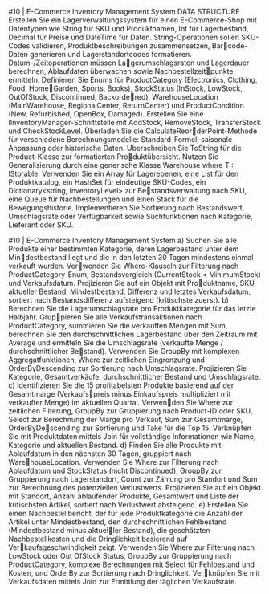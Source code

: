 #10 | E-Commerce Inventory Management System DATA STRUCTURE
Erstellen Sie ein Lagerverwaltungssystem für einen E-Commerce-Shop mit Datentypen wie String
für SKU und Produktnamen, Int für Lagerbestand, Decimal für Preise und DateTime für Daten.
String-Operationen sollen SKU-Codes validieren, Produktbeschreibungen zusammensetzen, Barcode-Daten generieren und Lagerstandortcodes formatieren. Datum-/Zeitoperationen müssen Lagerumschlagsraten und Lagerdauer berechnen, Ablaufdaten überwachen sowie Nachbestellzeitpunkte ermitteln. Definieren Sie Enums für ProductCategory (Electronics, Clothing, Food, HomeGarden, Sports, Books), StockStatus (InStock, LowStock, OutOfStock, Discontinued, Backordered), WarehouseLocation (MainWarehouse, RegionalCenter, ReturnCenter) und ProductCondition
(New, Refurbished, OpenBox, Damaged). Erstellen Sie eine IInventoryManager-Schnittstelle mit
AddStock, RemoveStock, TransferStock und CheckStockLevel. Überladen Sie die CalculateReorderPoint-Methode für verschiedene Berechnungsmodelle: Standard-Formel, saisonale Anpassung
oder historische Daten. Überschreiben Sie ToString für die Product-Klasse zur formatierten Produktübersicht. Nutzen Sie Generalisierung durch eine generische Klasse Warehouse<T> where T :
IStorable. Verwenden Sie ein Array für Lagerebenen, eine List<Product> für den Produktkatalog,
ein HashSet<string> für eindeutige SKU-Codes, ein Dictionary<string, InventoryLevel> zur Bestandsverwaltung nach SKU, eine Queue<RestockOrder> für Nachbestellungen und einen Stack
<StockMovement> für die Bewegungshistorie. Implementieren Sie Sortierung nach Bestandswert,
Umschlagsrate oder Verfügbarkeit sowie Suchfunktionen nach Kategorie, Lieferant oder SKU.







#10 | E-Commerce Inventory Management System
a) Suchen Sie alle Produkte einer bestimmten Kategorie, deren Lagerbestand unter dem Mindestbestand liegt und die in den letzten 30 Tagen mindestens einmal verkauft wurden. Verwenden Sie Where-Klauseln zur Filterung nach ProductCategory-Enum, Bestandsvergleich
(CurrentStock < MinimumStock) und Verkaufsdatum. Projizieren Sie auf ein Objekt mit Produktname, SKU, aktueller Bestand, Mindestbestand, Differenz und letztes Verkaufsdatum,
sortiert nach Bestandsdifferenz aufsteigend (kritischste zuerst).
b) Berechnen Sie die Lagerumschlagsrate pro Produktkategorie für das letzte Halbjahr. Gruppieren Sie alle Verkaufstransaktionen nach ProductCategory, summieren Sie die verkauften
Mengen mit Sum, berechnen Sie den durchschnittlichen Lagerbestand über den Zeitraum
mit Average und ermitteln Sie die Umschlagsrate (verkaufte Menge / durchschnittlicher Bestand). Verwenden Sie GroupBy mit komplexen Aggregatfunktionen, Where zur zeitlichen
Eingrenzung und OrderByDescending zur Sortierung nach Umschlagsrate. Projizieren Sie
Kategorie, Gesamtverkäufe, durchschnittlicher Bestand und Umschlagsrate.
c) Identifizieren Sie die 15 profitabelsten Produkte basierend auf der Gesamtmarge (Verkaufspreis minus Einkaufspreis multipliziert mit verkaufter Menge) im aktuellen Quartal. Verwenden Sie Where zur zeitlichen Filterung, GroupBy zur Gruppierung nach Product-ID oder
SKU, Select zur Berechnung der Marge pro Verkauf, Sum zur Gesamtmarge, OrderByDescending zur Sortierung und Take für die Top 15. Verknüpfen Sie mit Produktdaten mittels
Join für vollständige Informationen wie Name, Kategorie und aktuellen Bestand.
d) Finden Sie alle Produkte mit Ablaufdatum in den nächsten 30 Tagen, gruppiert nach WarehouseLocation. Verwenden Sie Where zur Filterung nach Ablaufdatum und StockStatus
(nicht Discontinued), GroupBy zur Gruppierung nach Lagerstandort, Count zur Zählung pro
Standort und Sum zur Berechnung des potenziellen Verlustwerts. Projizieren Sie auf ein
Objekt mit Standort, Anzahl ablaufender Produkte, Gesamtwert und Liste der kritischsten
Artikel, sortiert nach Verlustwert absteigend.
e) Erstellen Sie einen Nachbestellbericht, der für jede Produktkategorie die Anzahl der Artikel
unter Mindestbestand, den durchschnittlichen Fehlbestand (Mindestbestand minus aktueller Bestand), die geschätzten Nachbestellkosten und die Dringlichkeit basierend auf Verkaufsgeschwindigkeit zeigt. Verwenden Sie Where zur Filterung nach LowStock oder Out
OfStock Status, GroupBy zur Gruppierung nach ProductCategory, komplexe Berechnungen
mit Select für Fehlbestand und Kosten, und OrderBy zur Sortierung nach Dringlichkeit. Verknüpfen Sie mit Verkaufsdaten mittels Join zur Ermittlung der täglichen Verkaufsrate.
